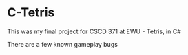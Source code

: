 # C-Tetris
This was my final project for CSCD 371 at EWU - Tetris, in C#

There are a few known gameplay bugs
